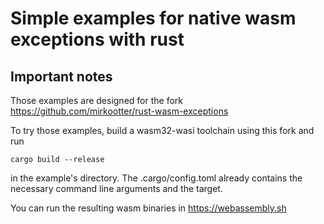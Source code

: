 # Simple examples for native wasm exceptions with rust
## Important notes
Those examples are designed for the fork https://github.com/mirkootter/rust-wasm-exceptions

To try those examples, build a wasm32-wasi toolchain using this fork and run
```
cargo build --release
```
in the example's directory. The .cargo/config.toml already contains the necessary command line arguments and the target.

You can run the resulting wasm binaries in https://webassembly.sh